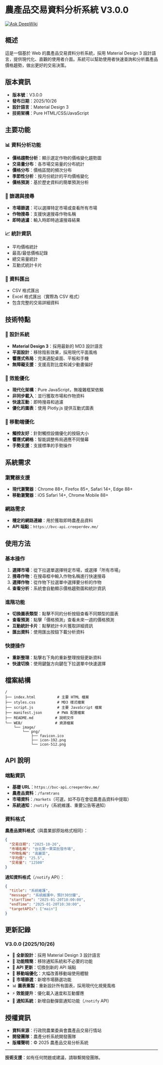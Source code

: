 # 農產品交易資料分析系統 V3.0.0

[![Ask DeepWiki](https://deepwiki.com/badge.svg)](https://deepwiki.com/Yo-codeback/bva-web)
## 概述

這是一個基於 Web 的農產品交易資料分析系統，採用 Material Design 3 設計語言，提供現代化、直觀的使用者介面。系統可以幫助使用者快速查詢和分析農產品價格趨勢，做出更好的交易決策。

## 版本資訊

- **版本號**：V3.0.0
- **發布日期**：2025/10/26
- **設計語言**：Material Design 3
- **技術架構**：Pure HTML/CSS/JavaScript

## 主要功能

### 📊 資料分析功能
- **價格趨勢分析**：顯示選定作物的價格變化趨勢圖
- **交易量分布**：各市場交易量的分布統計
- **價格分布**：價格區間的頻次分布
- **季節性分析**：按月份統計的平均價格變化
- **價格預測**：基於歷史資料的簡單預測分析

### 🎯 篩選與搜尋
- **市場篩選**：可以選擇特定市場或查看所有市場
- **作物搜尋**：支援快速搜尋作物名稱
- **即時過濾**：輸入時即時過濾搜尋結果

### 📈 統計資訊
- 平均價格統計
- 最高/最低價格記錄
- 總交易量統計
- 互動式統計卡片

### 💾 資料匯出
- CSV 格式匯出
- Excel 格式匯出（實際為 CSV 格式）
- 包含完整的交易詳細資料

## 技術特點

### 🎨 設計系統
- **Material Design 3**：採用最新的 MD3 設計語言
- **平面設計**：移除陰影效果，採用現代平面風格
- **響應式佈局**：完美適配桌面、平板和手機
- **無障礙支援**：支援高對比度和減少動畫偏好

### 🚀 效能優化
- **現代化架構**：Pure JavaScript，無複雜框架依賴
- **非同步載入**：並行獲取市場和作物資料
- **快速互動**：即時搜尋和過濾
- **優化的圖表**：使用 Plotly.js 提供互動式圖表

### 📱 移動端優化
- **觸控友好**：針對觸控設備優化的按鈕大小
- **響應式網格**：智能調整佈局適應不同螢幕
- **手勢支援**：支援標準的手勢操作

## 系統需求

### 瀏覽器支援
- **現代瀏覽器**：Chrome 88+, Firefox 85+, Safari 14+, Edge 88+
- **移動瀏覽器**：iOS Safari 14+, Chrome Mobile 88+

### 網路需求
- **穩定的網路連線**：用於獲取即時農產品資料
- **API 端點**：`https://bvc-api.creeperdev.me/`

## 使用方法

### 基本操作
1. **選擇市場**：從下拉選單選擇特定市場，或選擇「所有市場」
2. **搜尋作物**：在搜尋框中輸入作物名稱進行快速搜尋
3. **選擇作物**：從作物下拉選單中選擇要分析的作物
4. **查看分析**：系統會自動顯示價格趨勢圖和統計資訊

### 進階功能
- **切換圖表類型**：點擊不同的分析按鈕查看不同類型的圖表
- **查看預測**：點擊「價格預測」查看未來一週的價格預測
- **互動統計卡片**：點擊統計卡片獲取詳細資訊
- **匯出資料**：使用匯出按鈕下載分析資料

### 快捷操作
- **重新整理**：點擊右下角的重新整理按鈕更新資料
- **快速切換**：使用鍵盤方向鍵在下拉選單中快速選擇

## 檔案結構

```
/
├── index.html          # 主要 HTML 檔案
├── styles.css          # MD3 樣式檔案
├── script.js           # 主要 JavaScript 檔案
├── manifest.json       # PWA 配置檔案
├── README.md          # 說明文件
└── WEB/               # 資源檔案
    └── image/
        └── png/
            ├── favicon.ico
            ├── icon-192.png
            └── icon-512.png
```

## API 說明

### 端點資訊
- **基礎 URL**：`https://bvc-api.creeperdev.me/`
- **農產品資料**：`/farmtrans`
- **市場資料**：`/markets`（可選，如不存在會從農產品資料中提取）
- **系統通知**：`/notify`（系統維護、重要公告等通知）

### 資料格式

**農產品資料格式**（與農業部原始格式相同）：
```json
{
  "交易日期": "2025-10-26",
  "市場名稱": "台北第一果菜批發市場",
  "作物名稱": "高麗菜",
  "平均價": "25.5",
  "交易量": "12500"
}
```

**通知資料格式**（`/notify` API）：
```json
{
  "title": "系統維護",
  "message": "系統維護中，預計30分鐘",
  "startTime": "2025-01-20T10:00:00",
  "endTime": "2025-01-20T10:30:00",
  "targetAPIs": ["main"]
}
```

## 更新記錄

### V3.0.0 (2025/10/26)
- 🎨 **全新設計**：採用 Material Design 3 設計語言
- 🚫 **功能精簡**：移除通知系統和不必要的功能
- 🔄 **API 更新**：切換到新的 API 端點
- 📱 **移動端優化**：大幅改善移動端使用體驗
- 🎯 **市場篩選**：新增市場篩選功能
- 📊 **圖表重製**：重新設計所有圖表，採用現代化視覺風格
- ⚡ **效能提升**：優化載入速度和互動響應
- 🔔 **通知系統**：新增自動彈窗通知功能（`/notify` API）

## 授權資訊

- **資料來源**：行政院農業委員會農產品交易行情站
- **開發團隊**：農產分析系統開發團隊
- **版權聲明**：© 2025 農產品交易分析系統

---

**技術支援**：如有任何問題或建議，請聯繫開發團隊。
